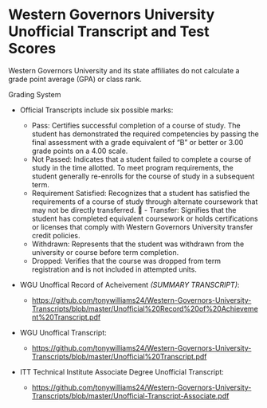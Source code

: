 # Western Governors University Unofficial Transcript and Test Scores
 Western Governors University and its state affiliates do not calculate a grade point average (GPA) or class rank.
 
 Grading System
 - Official Transcripts include six possible marks:
    - Pass: Certifies successful completion of a course of study. The student has demonstrated the required competencies by passing the final assessment with a grade equivalent of “B” or better or 3.00 grade points on a 4.00 scale.
    - Not Passed: Indicates that a student failed to complete a course of study in the time allotted. To meet program requirements, the student generally re-enrolls for the course of study in a subsequent term.
     - Requirement Satisfied: Recognizes that a student has satisfied the requirements of a course of study through alternate coursework that may not be directly transferred.
 􏰀   - Transfer: Signifies that the student has completed equivalent coursework or holds certifications or licenses that comply with Western Governors University transfer credit policies.
    - Withdrawn: Represents that the student was withdrawn from the university or course before term completion.
    - Dropped: Verifies that the course was dropped from term registration and is not included in attempted units.

 - WGU Unoffical Record of Acheivement *(SUMMARY TRANSCRIPT)*: 
    - https://github.com/tonywilliams24/Western-Governors-University-Transcripts/blob/master/Unofficial%20Record%20of%20Achievement%20Transcript.pdf

 - WGU Unoffical Transcript:
    - https://github.com/tonywilliams24/Western-Governors-University-Transcripts/blob/master/Unofficial%20Transcript.pdf

 - ITT Technical Institute Associate Degree Unofficial Transcript:
    - https://github.com/tonywilliams24/Western-Governors-University-Transcripts/blob/master/Unofficial-Transcript-Associate.pdf
